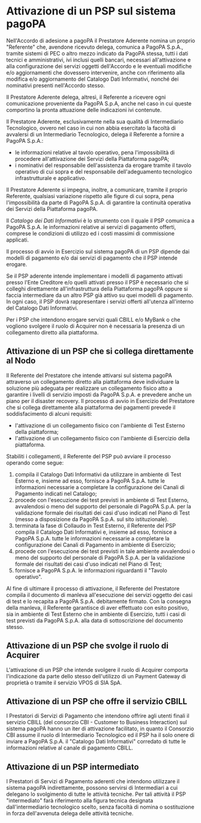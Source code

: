Attivazione di un PSP sul sistema pagoPA
========================================

Nell'Accordo di adesione a pagoPA il Prestatore Aderente nomina un proprio "Referente" che, avendone ricevuto delega, comunica a PagoPA S.p.A., tramite sistemi di PEC o altro mezzo indicato da PagoPA stessa, tutti i dati tecnici e amministrativi, ivi inclusi quelli bancari, necessari all'attivazione e alla configurazione dei servizi oggetti dell'Accordo e le eventuali modifiche e/o aggiornamenti che dovessero intervenire, anche con riferimento alla modifica e/o aggiornamento del Catalogo Dati Informativi, nonché dei nominativi presenti nell'Accordo stesso.

Il Prestatore Aderente delega, altresì, il Referente a ricevere ogni comunicazione proveniente da PagoPA S.p.A, anche nel caso in cui queste comportino la pronta attuazione delle indicazioni ivi contenute.

Il Prestatore Aderente, esclusivamente nella sua qualità di Intermediario Tecnologico, ovvero nel caso in cui non abbia esercitato la facoltà di avvalersi di un Intermediario Tecnologico, delega il Referente a fornire a PagoPA S.p.A.:

* le informazioni relative al tavolo operativo, pena l'impossibilità di procedere all'attivazione dei Servizi della Piattaforma pagoPA; 
* i nominativi del responsabile dell'assistenza da erogare tramite il tavolo operativo di cui sopra e del responsabile dell'adeguamento tecnologico infrastrutturale e applicativo.

Il Prestatore Aderente si impegna, inoltre, a comunicare, tramite il proprio Referente, qualsiasi variazione rispetto alle figure di cui sopra, pena l'impossibilità da parte di PagoPA S.p.A. di garantire la continuità operativa dei Servizi della Piattaforma pagoPA.

Il *Catalogo dei Dati Informativi* è lo strumento con il quale il PSP comunica a PagoPA S.p.A. le informazioni relative ai servizi di pagamento offerti, comprese le condizioni di utilizzo ed i costi massimi di commissione applicati.

Il processo di avvio in Esercizio sul sistema pagoPA di un PSP dipende dai modelli di pagamento e/o dai servizi di pagamento che il PSP intende erogare.

Se il PSP aderente intende implementare i modelli di pagamento attivati presso l'Ente Creditore e/o quelli attivati presso il PSP è necessario che si colleghi direttamente all'infrastruttura della Piattaforma pagoPA oppure si faccia intermediare da un altro PSP già attivo su quei modelli di pagamento. In ogni caso, il PSP dovrà rappresentare i servizi offerti all'utenza all'interno del Catalogo Dati Informativi.

Per i PSP che intendono erogare servizi quali CBILL e/o MyBank o che vogliono svolgere il ruolo di Acquirer non è necessaria la presenza di un collegamento diretto alla piattaforma.

## Attivazione di un PSP che si collega direttamente al Nodo

Il Referente del Prestatore che intende attivarsi sul sistema pagoPA attraverso un collegamento diretto alla piattaforma deve individuare la soluzione più adeguata per realizzare un collegamento fisico atto a garantire i livelli di servizio imposti da PagoPA S.p.A. e prevedere anche un piano per il disaster recovery.
Il processo di avvio in Esercizio del Prestatore che si collega direttamente alla piattaforma dei pagamenti prevede il soddisfacimento di alcuni requisiti: 

* l'attivazione di un collegamento fisico con l'ambiente di Test Esterno della piattaforma; 
* l'attivazione di un collegamento fisico con l'ambiente di Esercizio della piattaforma.

Stabiliti i collegamenti, il Referente del PSP può avviare il processo operando come segue:

1. compila il Catalogo Dati Informativi da utilizzare in ambiente di Test Esterno e, insieme ad esso, fornisce a PagoPA S.p.A. tutte le informazioni necessarie a completare la configurazione dei Canali di Pagamento indicati nel Catalogo;
2. procede con l'esecuzione dei test previsti in ambiente di Test Esterno, avvalendosi o meno del supporto del personale di PagoPA S.p.A. per la validazione formale dei risultati dei casi d'uso indicati nel Piano di Test (messo a disposizione da PagoPA S.p.A. sul sito istituzionale).
3. terminata la fase di Collaudo in Test Esterno, il Referente del PSP compila il Catalogo Dati Informativi e, insieme ad esso, fornisce a PagoPA S.p.A. tutte le informazioni necessarie a completare la configurazione dei Canali di Pagamento in ambiente di Esercizio;
4. procede con l'esecuzione dei test previsti in tale ambiente avvalendosi o meno del supporto del personale di PagoPA S.p.A. per la validazione formale dei risultati dei casi d'uso indicati nel Piano di Test;
5. fornisce a PagoPA S.p.A. le informazioni riguardanti il "Tavolo operativo".

Al fine di ultimare il processo di attivazione, il Referente del Prestatore compila il documento di manleva all'esecuzione dei servizi oggetto dei casi di test e lo recapita a PagoPA S.p.A. debitamente firmato. Con la consegna della manleva, il Referente garantisce di aver effettuato con esito positivo, sia in ambiente di Test Esterno che in ambiente di Esercizio, tutti i casi di test previsti da PagoPA S.p.A. alla data di sottoscrizione del documento stesso.

## Attivazione di un PSP che svolge il ruolo di Acquirer

L'attivazione di un PSP che intende svolgere il ruolo di Acquirer comporta l'indicazione da parte dello stesso dell'utilizzo di un Payment Gateway di proprietà o tramite il servizio VPOS di SIA SpA.

## Attivazione di un PSP che offre il servizio CBILL

I Prestatori di Servizi di Pagamento che intendono offrire agli utenti finali il servizio CBILL (del consorzio CBI - Customer to Business Interaction) sul sistema pagoPA hanno un iter di attivazione facilitato, in quanto il Consorzio CBI assume il ruolo di Intermediario Tecnologico ed il PSP ha il solo onere di inviare a PagoPA S.p.A. il "Catalogo Dati Informativi" corredato di tutte le informazioni relative al canale di pagamento CBILL.

## Attivazione di un PSP intermediato

I Prestatori di Servizi di Pagamento aderenti che intendono utilizzare il sistema pagoPA indirettamente, possono servirsi di Intermediari a cui delegano lo svolgimento di tutte le attività tecniche. Per tali attività il PSP "intermediato" farà riferimento alla figura tecnica designata dall'intermediario tecnologico scelto, senza facoltà di nomina o sostituzione in forza dell'avvenuta delega delle attività tecniche.
